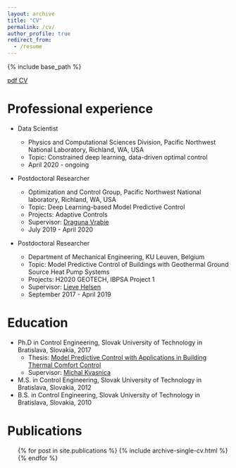 ```yaml
---
layout: archive
title: "CV"
permalink: /cv/
author_profile: true
redirect_from:
  - /resume
---
```


{% include base_path %}


[pdf CV](https://github.com/drgona/drgona.github.io/tree/master/files/Jan_Drgona_CV.pdf)

Professional experience
======
* Data Scientist
  * Physics and Computational Sciences Division, Pacific Northwest National Laboratory, Richland, WA, USA
  * Topic: Constrained deep learning, data-driven optimal control
  * April 2020 - ongoing

* Postdoctoral Researcher
  * Optimization and Control Group, Pacific Northwest National laboratory, Richland, WA, USA
  * Topic: Deep Learning-based Model Predictive Control
  * Projects: Adaptive Controls
  * Supervisor: [Draguna Vrabie](https://energyenvironment.pnnl.gov/staff/staff_info.asp?staff_num=2900)
  * July 2019 - April 2020

* Postdoctoral Researcher
  * Department of Mechanical Engineering,  KU Leuven, Belgium
  * Topic: Model Predictive Control of Buildings with Geothermal Ground Source Heat Pump Systems
  * Projects: H2020 GEOTECH, IBPSA Project 1
  * Supervisor: [Lieve Helsen](https://energyenvironment.pnnl.gov/staff/staff_info.asp?staff_num=2900)
  * September 2017 - April 2019

Education
======
* Ph.D in Control Engineering, Slovak University of Technology in Bratislava, Slovakia, 2017
  * Thesis: [Model Predictive Control with Applications in Building Thermal Comfort Control](https://www.researchgate.net/publication/323219837_Model_Predictive_Control_with_Applications_in_Building_Thermal_Comfort_Control)
  * Supervisor: [Michal Kvasnica](https://www.uiam.sk/~kvasnica/)
* M.S. in Control Engineering, Slovak University of Technology in Bratislava, Slovakia, 2012
* B.S. in Control Engineering, Slovak University of Technology in Bratislava, Slovakia, 2010

Publications
======
  <ul>{% for post in site.publications %}
    {% include archive-single-cv.html %}
  {% endfor %}</ul>

